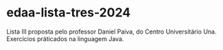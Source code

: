 # edaa-lista-tres-2024
Lista III proposta pelo professor Daniel Paiva, do Centro Universitário Una. Exercícios práticados na linguagem Java.
